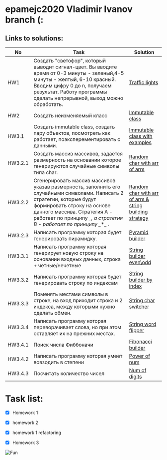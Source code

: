 # epamejc2020 Vladimir Ivanov branch (:

## Links to solutions:

| No | Task | Solution |
| ------ | ------ | ------ |
| HW1       | Создать "светофор", который выводит сигнал-цвет. Вы вводите время от 0-3 минуты - зеленый,4-5 минуты - желтый, 6-10 красный. Вводим цифру 0 до n, получаем результат. Работу программы сделать непрерывной, выход можно обработать. | [Traffic lights][HwTl] |
| HW2       | Создать неизменяемый класс | [Immutable class][HwIc] |
| HW3.1     | Создать immutable class, создать пару объектов, посмотреть как работает, поэксперементировать с данными. | [Immutable class with examples][HwIe] |
| HW3.2.1   | Создать массив массивов, задается размерность на основании которое генерируются случайные символы типа char. | [Random char with arr of arrs][HwCa] |
| HW3.2.2   | Сгенерировать массив массивов указав размерность, заполнить его случайными символами. Написать 2 стратегии, которые будут формировать строку на основе данного массива. Стратегия А - работает по принципу *_*_*, а стратегия B - работает по принципу _*_*_ . | [Random char with arr of arrs & string building strategy][HwCs] |
| HW3.2.3   | Написать программу которая будет генерировать пирамидку. | [Pyramid builder][HwPb] |
| HW3.3.1   | Написать программу которая генерирует новую строку на основании входных данных, строка + четные/нечетные | [String builder even\odd][HwEo] |
| HW3.3.2   | Написать программу которая будет генерировать строку по индексам | [String builder by index][HwSi] |
| HW3.3.3   | Поменять местами символы в строке, на вход приходит строка и 2 индекса, между которыми нужно сделать обмен. | [String char switcher][HwIs] |
| HW3.3.4   | Написать программу которая переворачивает слова, но при этом оставляет их на прежних местах. | [String word flipper][HwWf] |
| HW3.4.1   | Поиск числа Фиббоначи | [Fibonacci builder][HwFb] |
| HW3.4.2   | Написать программу которая умеет вовзодить в степени | [Power of num][HwPw] |
| HW3.4.3   | Посчитать количество чисел | [Num of digits][HwNd] |

# Task list:
- [x] Homework 1
- [x] homework 2
- [x] homework 1 refactoring
- [x] Homework 3



![Fun](https://img.icons8.com/doodle/192/000000/futurama-bender.png)

[HwTl]: <https://github.com/VLDRospuskov/epamejc2020/tree/Vladimir_Ivanov/com.epamejc.lessons/src/main/homeworks/homework1>
[HwIc]: <https://github.com/VLDRospuskov/epamejc2020/tree/Vladimir_Ivanov/com.epamejc.lessons/src/main/homeworks/homework2>
[HwIe]: <https://github.com/VLDRospuskov/epamejc2020/tree/Vladimir_Ivanov/com.epamejc.lessons/src/main/homeworks/Homework3/ImmutableClass>
[HwCa]: <https://github.com/VLDRospuskov/epamejc2020/tree/Vladimir_Ivanov/com.epamejc.lessons/src/main/homeworks/Homework3/RandomChar>
[HwCs]: <https://github.com/VLDRospuskov/epamejc2020/tree/Vladimir_Ivanov/com.epamejc.lessons/src/main/homeworks/Homework3/RandomCharToString>
[HwPb]: <https://github.com/VLDRospuskov/epamejc2020/tree/Vladimir_Ivanov/com.epamejc.lessons/src/main/homeworks/Homework3/PyramidBuilder>
[HwEo]: <https://github.com/VLDRospuskov/epamejc2020/tree/Vladimir_Ivanov/com.epamejc.lessons/src/main/homeworks/Homework3/StringBuilderEvenOdd>
[HwSi]: <https://github.com/VLDRospuskov/epamejc2020/tree/Vladimir_Ivanov/com.epamejc.lessons/src/main/homeworks/Homework3/StringBuilderByIndex>
[HwIs]: <https://github.com/VLDRospuskov/epamejc2020/tree/Vladimir_Ivanov/com.epamejc.lessons/src/main/homeworks/Homework3/StringCharSwitcher>
[HwWf]: <https://github.com/VLDRospuskov/epamejc2020/tree/Vladimir_Ivanov/com.epamejc.lessons/src/main/homeworks/Homework3/StringWordFlipper>
[HwFb]: <https://github.com/VLDRospuskov/epamejc2020/tree/Vladimir_Ivanov/com.epamejc.lessons/src/main/homeworks/Homework3/FibonacciBuilder>
[HwPw]: <https://github.com/VLDRospuskov/epamejc2020/tree/Vladimir_Ivanov/com.epamejc.lessons/src/main/homeworks/Homework3/PowerOfNum>
[HwNd]: <https://github.com/VLDRospuskov/epamejc2020/tree/Vladimir_Ivanov/com.epamejc.lessons/src/main/homeworks/Homework3/NumOfDigits>
